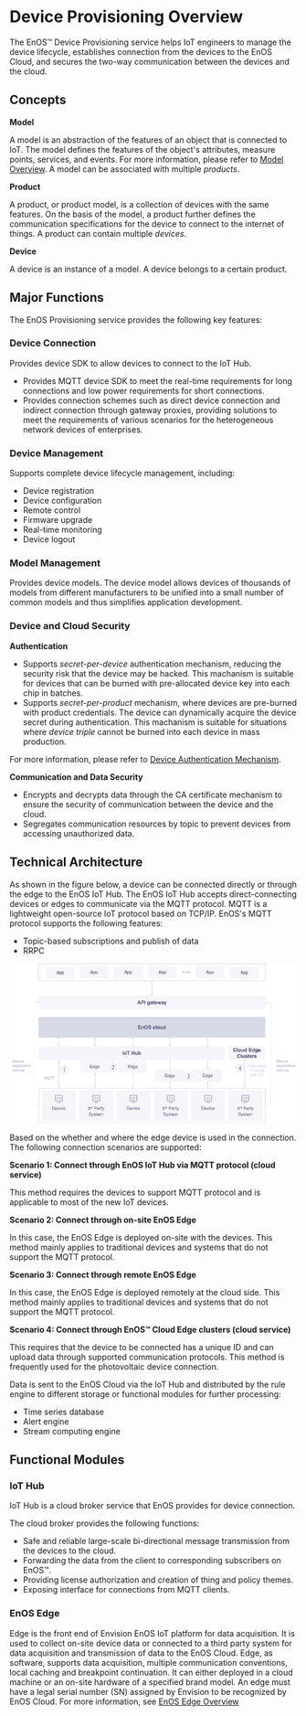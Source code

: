 # Device Provisioning Overview

The EnOS™ Device Provisioning service helps IoT engineers to manage the device lifecycle, establishes connection from the devices to the EnOS Cloud, and secures the two-way communication between the devices and the cloud.

## Concepts

**Model**

A model is an abstraction of the features of an object that is connected to IoT. The model defines the features of the object's attributes, measure points, services, and events. For more information, please refer to [Model Overview](model_overview). A model can be associated with multiple _products_.

**Product**

A product, or product model, is a collection of devices with the same features. On the basis of the model, a product further defines the communication specifications for the device to connect to the internet of things. A product can contain multiple _devices_.

**Device**

A device is an instance of a model. A device belongs to a certain product.

## Major Functions

The EnOS Provisioning service provides the following key features:

### Device Connection
Provides device SDK to allow devices to connect to the IoT Hub.
- Provides MQTT device SDK to meet the real-time requirements for long connections and low power requirements for short connections.
- Provides connection schemes such as direct device connection and indirect connection through gateway proxies, providing solutions to meet the requirements of various scenarios for the heterogeneous network devices of enterprises.

### Device Management
Supports complete device lifecycle management, including:
- Device registration
- Device configuration
- Remote control
- Firmware upgrade
- Real-time monitoring
- Device logout

### Model Management
Provides device models. The device model allows devices of thousands of models from different manufacturers to be unified into a small number of common models and thus simplifies application development.

### Device and Cloud Security

**Authentication**
- Supports _secret-per-device_ authentication mechanism, reducing the security risk that the device may be hacked. This machanism is suitable for devices that can be burned with pre-allocated device key into each chip in batches.
- Supports _secret-per-product_ mechanism, where devices are pre-burned with product credentials. The device can dynamically acquire the device secret during authentication. This machanism is suitable for situations where _device triple_ cannot be burned into each device in mass production.

For more information, please refer to [Device Authentication Mechanism](deviceconnection_authentication).

**Communication and Data Security**
- Encrypts and decrypts data through the CA certificate mechanism to ensure the security of communication between the device and the cloud.
- Segregates communication resources by topic to prevent devices from accessing unauthorized data.


## Technical Architecture

As shown in the figure below, a device can be connected directly or through the edge to the EnOS IoT Hub. The EnOS IoT Hub accepts direct-connecting devices or edges to communicate via the MQTT protocol. MQTT is a lightweight open-source IoT protocol based on TCP/IP. EnOS's MQTT protocol supports the following features:
- Topic-based subscriptions and publish of data
- RRPC

![Device Connection Architecture](media/device_connection_methods.png)

Based on the whether and where the edge device is used in the connection. The following connection scenarios are supported:

**Scenario 1: Connect through EnOS IoT Hub via MQTT protocol (cloud service)**

This method requires the devices to support MQTT protocol and is applicable to most of the new IoT devices.

**Scenario 2: Connect through on-site EnOS Edge**

In this case, the EnOS Edge is deployed on-site with the devices. This method mainly applies to traditional devices and systems that do not support the MQTT protocol.

**Scenario 3: Connect through remote EnOS Edge**

In this case, the EnOS Edge is deployed remotely at the cloud side. This method mainly applies to traditional devices and systems that do not support the MQTT protocol.

**Scenario 4: Connect through EnOS™ Cloud Edge clusters (cloud service)**

This requires that the device to be connected has a unique ID and can upload data through supported communication protocols. This method is frequently used for the photovoltaic device connection.

Data is sent to the EnOS Cloud via the IoT Hub and distributed by the rule engine to different storage or functional modules for further processing:
- Time series database
- Alert engine
- Stream computing engine

## Functional Modules

### IoT Hub

IoT Hub is a cloud broker service that EnOS provides for device connection.

The cloud broker provides the following functions:

- Safe and reliable large-scale bi-directional message transmission from the devices to the cloud.
- Forwarding the data from the client to corresponding subscribers on EnOS™.
- Providing license authorization and creation of thing and policy themes.
- Exposing interface for connections from MQTT clients.

### EnOS Edge

Edge is the front end of Envision EnOS IoT platform for data acquisition. It is used to collect on-site device data or connected to a third party system for data acquisition and transmission of data to the EnOS Cloud. Edge, as software, supports data acquisition, multiple communication conventions, local caching and breakpoint continuation. It can either deployed in a cloud machine or an on-site hardware of a specified brand model. An edge must have a legal serial number (SN) assigned by Envision to be recognized by EnOS Cloud. For more information, see [EnOS Edge Overview](https://docs.envisioniot.com/docs/enos-edge/en/latest/edge_overview.html)
